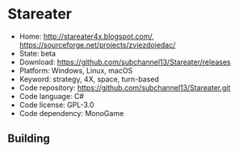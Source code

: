 # Stareater

- Home: http://stareater4x.blogspot.com/, https://sourceforge.net/projects/zvjezdojedac/
- State: beta
- Download: https://github.com/subchannel13/Stareater/releases
- Platform: Windows, Linux, macOS
- Keyword: strategy, 4X, space, turn-based
- Code repository: https://github.com/subchannel13/Stareater.git
- Code language: C#
- Code license: GPL-3.0
- Code dependency: MonoGame

## Building
